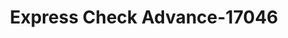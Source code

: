 ---
f_zip-code: 68847
f_state-code: NE
title: Express Check Advance-17046
f_phone: 308-236-7211
f_city-only: Kearney
f_address: 3712 2nd Ave Kearney
f_location-unique-id: '17046'
slug: express-check-advance-17046
updated-on: '2024-05-30T13:46:58.046Z'
created-on: '2024-05-30T13:36:59.803Z'
published-on: '2024-05-30T13:54:32.469Z'
f_city-state: cms/city/kearney-ne.md
f_company: cms/company/express-check-advance.md
f_state: cms/state/nebraska.md
layout: '[payday-loan].html'
tags: payday-loan
---